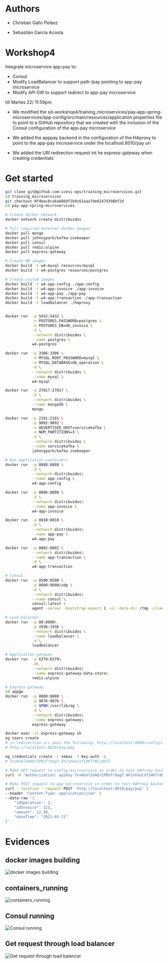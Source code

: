 # Authors

* Christian Gallo Peláez 

* Sebastián García Acosta
# Workshop4

Integrate microservice app-pay to:
- Consul
- Modify LoadBalancer to support path /pay pointing to app-pay microservice 
- Modify API GW to support redirect to app-pay microservice

till Martes 22/ 11:59pm 

* We modified the sd-workshop4/training_microservices/pay-app-spring-microservices/app-config/src/main/resources/application.properties file to point to a GitHub repository that we created with the inclusion of the Consul configuration of the app-pay microservice

* We added the apppay backend in the configuration of the HAproxy to point to the app-pay microservice under the localhost:8010/pay uri

* We added the URI redirection request int he express-gateway when creating credentials
# Get started

```bash
git clone git@github.com:icesi-ops/training_microservices.git
cd training_microservices
git checkout 0f4bac8ca6ab86df2b9c61aaa7de81479398bf2d
cd pay-app-spring-microservices

# Create docker network
docker network create distribuidos 

# Pull required external docker images
docker pull mongo
docker pull johnnypark/kafka-zookeeper
docker pull consul
docker pull redis:alpine
docker pull express-gateway

# Create DB images 
docker build -t w4-mysql resources/mysql
docker build -t w4-postgres resources/postgres

# Create custom images 
docker build -t w4-app-config ./app-config
docker build -t w4-app-invoice ./app-invoice
docker build -t w4-app-pay ./app-pay
docker build -t w4-app-transaction ./app-transaction
docker build -t loadbalancer ./haproxy


docker run  -p 5432:5432 \
            -e POSTGRES_PASSWORD=postgres \
            -e POSTGRES_DB=db_invoice \
            -d \
            --network distribuidos \
            --name postgres \
            w4-postgres

docker run  -p 3306:3306 \
            -e MYSQL_ROOT_PASSWORD=mysql \
            -e MYSQL_DATABASE=db_operation \
            -d \
            --network distribuidos \
            --name mysql \
            w4-mysql

docker run  -p 27017:27017 \
            -d \
            --network distribuidos \
            --name mongodb \
            mongo

docker run  -p 2181:2181 \
            -p 9092:9092 \
            -e ADVERTISED_HOST=servicekafka \
            -e NUM_PARTITIONS=3 \
            -d \
            --network distribuidos \
            --name servicekafka \
            johnnypark/kafka-zookeeper

# Run application containers
docker run  -p 8888:8888 \
            -d \
            --network distribuidos\
            --name app-config \
            w4-app-config

docker run  -p 8006:8006 \
            -d \
            --network distribuidos\
            --name app-invoice \
            w4-app-invoice

docker run  -p 8010:8010 \
            -d \
            --network distribuidos\
            --name app-pay \
            w4-app-pay

docker run  -p 8082:8082 \
            --network distribuidos\
            --name app-transaction \
            -d \
            w4-app-transaction

# Consul
docker run  -p 8500:8500 \
            -p 8600:8600/udp \
            -d \
            --network distribuidos\
            --name consul \
            consul:latest \
            agent -server -bootstrap-expect 1 -ui -data-dir /tmp -client=0.0.0.0

# Load balacner
docker run  -p 80:8080\
            -p 1936:1936 \
            --network distribuidos \
            --name loadbalancer \
            -d \
            loadbalancer

# Application gateway
docker run  -p 6379:6379\
            -d\
            --network distribuidos\
            --name express-gateway-data-store\
            redis:alpine 

# Express gateway
cd appgw
docker run  -p 8080:8080 \
            -p 9876:9876 \
            -v $PWD:/var/lib/eg \
            -d \
            --network distribuidos\
            --name express-gateway\
            express-gateway

docker exec -it express-gateway sh
eg users create
# in redirection uri pass the following: http://localhost:8080/config/app-pay/dev 
# http://localhost:8010/pay/pay

eg credentials create -c sebas -t key-auth -q
# 7vvWs6lS9ADrIPRnTr9agT:4hJshXuCVf54KTrNSjmU1T

# Make GET request to config microservice in order to test HAProxy backend configuration
curl -H "Authorization: apiKey 7vvWs6lS9ADrIPRnTr9agT:4hJshXuCVf54KTrNSjmU1T" http://localhost:8080/config/app-pay/dev

# Make POST request to pay microservice in order to test HAProxy backend configuration
curl --location --request POST 'http://localhost:8010/pay/pay' \
--header 'Content-Type: application/json' \
--data-raw '{
    "idOperation": 2,
    "idInvoice": 123,
    "amount": 12.50,
    "dateTime": "2021-05-21"
}'
```

# Evidences
## docker images building 
![docker images building](evidences/docker_images_building.jpeg)
## containers_running 
![containers_running](evidences/containers_running.png)

## Consul running 
![Consul running](evidences/consul_running.png)

## Get request through load balancer 
![Get request through load balancer](evidences/get-request-success-app-pay.jpeg)
